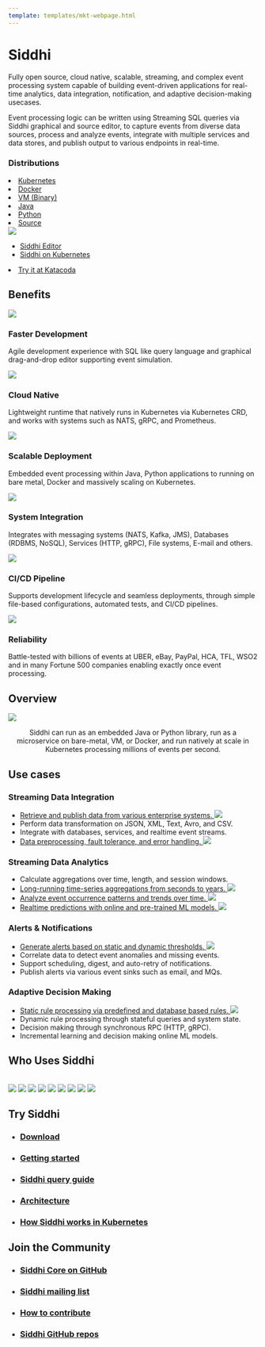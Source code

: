 ```yaml
---
template: templates/mkt-webpage.html
---
```


<!--
 * Copyright (c) 2019, WSO2 Inc. (http://www.wso2.org) All Rights Reserved.
 *
 * WSO2 Inc. licenses this file to you under the Apache License,
 * Version 2.0 (the "License"); you may not use this file except
 * in compliance with the License.
 * You may obtain a copy of the License at
 *
 * http://www.apache.org/licenses/LICENSE-2.0
 *
 * Unless required by applicable law or agreed to in writing,
 * software distributed under the License is distributed on an
 * "AS IS" BASIS, WITHOUT WARRANTIES OR CONDITIONS OF ANY
 * KIND, either express or implied. See the License for the
 * specific language governing permissions and limitations
 * under the License.
-->
<script src="https://ajax.googleapis.com/ajax/libs/jquery/2.1.1/jquery.min.js"></script>
<div class="row cIntroRow">
<div class="container">
<div class="col-md-6 col-sm-6">
<h1>Siddhi</h1>
<p>
Fully open source, cloud native, scalable, streaming, and complex event processing system capable of building event-driven applications for real-time analytics, data integration, notification, and adaptive decision-making usecases.
</p>
<p>
Event processing logic can be written using Streaming SQL queries via Siddhi graphical and source editor, to capture events from diverse data sources, process and analyze events, integrate with multiple services and data stores, and publish output to various endpoints in real-time. 
</p>

<!-- <a href="#" class="cDownloadButton">Download</a> -->
<div class="cDistributionsContainer">
<h3>Distributions</h3>

<div class="cDistributions">
<ui>
<li><a class="cDistribution cKubernetes" href="en/_latest_version_/download/#siddhi-kubernetes">Kubernetes</a></li>
<li><a class="cDistribution cDocker" href="en/_latest_version_/download/#siddhi-docker">Docker</a></li>
<li><a class="cDistribution cVM" href="en/_latest_version_/download/#siddhi-distribution">VM (Binary)</a></li>
<li><a class="cDistribution cJava" href="en/_latest_version_/download/#siddhi-libs">Java</a></li>
<li><a class="cDistribution cPython" href="https://siddhi-io.github.io/PySiddhi/">Python</a></li>
<li><a class="cDistribution cSource" href="en/_latest_version_/development/source/">Source</a></li>
</ui></div>

</div>


</div>

<div class="col-md-6 col-sm-6">

<div class="cWdgetContainer" id="exTab1">
<div class="cTerminal">
<div class="tab-content clearfix">
<div class="tab-pane active" id="1a">
<div class="terminalOutput">
<img data-enlargable style="cursor: zoom-in"  src="images/editor/siddhi-editor.gif" />
</div>
</div>
<div class="tab-pane" id="2a">
<div class="terminalOutput">
<asciinema-player src="images/siddhi-510-on-k8s.cast" autoplay="true" loop="true" speed="3" preload="true" cols="62" rows="16"></asciinema-player>
<script src="assets/js/asciinema-player.js"></script>
</div>
</div>
</div>
</div>
<div class="cControls">
<ul  class="cDemoControls">
    <li class="active"><a  href="#1a" data-toggle="tab">Siddhi Editor</a>
	</li>
	<li><a href="#2a" data-toggle="tab">Siddhi on Kubernetes</a>
	</li>
</ul>
</div>
</div>
<div class="cTryItContainer">
<div class="cTryItList"><ui>
<li><a class="cTryIt cKatacoda" target="_blank" href="https://www.katacoda.com/siddhi/courses/siddhi-deployment">Try it at  Katacoda</a></li>
</ui></div>
</div>
</div>
</div>
</div>

<div class="row cSection cGray">
<div class="container">
<div class="col-md-12 col-sm-12">
<h2>Benefits</h2>
</div>
<div class="col-md-4 col-sm-12">
<div class="cBenefits">
<div class="cBenefitsHeader">
<img src="images/dev.svg"/>
<h3>Faster Development</h3>
</div>
<p>Agile development experience with SQL like query language and graphical drag-and-drop editor supporting event simulation.</p>
</div>
</div>
<div class="col-md-4 col-sm-12">
<div class="cBenefits">
<div class="cBenefitsHeader">
<img src="images/cloud.svg"/>
<h3>Cloud Native</h3>
</div>
<p>Lightweight runtime that natively runs in Kubernetes via Kubernetes CRD, and works with systems such as NATS, gRPC, and Prometheus.</div>
</div>
<div class="col-md-4 col-sm-12">
<div class="cBenefits">
<div class="cBenefitsHeader">
<img src="images/micro-service.svg"/>
<h3>Scalable Deployment</h3>
</div>
<p>Embedded event processing within Java, Python applications to running on bare metal, Docker and massively scaling on Kubernetes.</p></div>
</div>
<div class="col-md-4 col-sm-12">
<div class="cBenefits">
<div class="cBenefitsHeader">
<img src="images/integration.svg"/>
<h3>System Integration</h3>
</div>
<p>Integrates with messaging systems (NATS, Kafka, JMS), Databases (RDBMS, NoSQL), Services (HTTP, gRPC), File systems, E-mail and others.</p></div>
</div>
<div class="col-md-4 col-sm-12">
<div class="cBenefits">
<div class="cBenefitsHeader">
<img src="images/cicd.svg"/>
<h3>CI/CD Pipeline</h3>
</div>
<p>Supports development lifecycle and seamless deployments, through simple file-based configurations, automated tests, and CI/CD pipelines.</p></div>
</div>
<div class="col-md-4 col-sm-12">
<div class="cBenefits">
<div class="cBenefitsHeader">
<img src="images/tested.svg"/>
<h3>Reliability</h3>
</div>
<p>Battle-tested with billions of events at UBER, eBay, PayPal, HCA, TFL, WSO2 and in many Fortune 500 companies enabling exactly once event processing.</p></div>
</div>

</div>
</div>

<div class="row cSection cWhite">
<div class="container bannerImage">
<div class="col-md-12 col-sm-12">
<h2>Overview</h2>
<img src="images/siddhi-overview.png" />
<p style="text-align: center;">Siddhi can run as an embedded Java or Python library, run as a microservice on bare-metal, VM, or Docker, and run natively at scale in Kubernetes processing millions of events per second.</p>
</div>
</div>
</div>

<div class="row cSection cGray cUseCases">
<div class="container">
<div class="col-md-12 col-sm-12">
<h2>Use cases</h2>
</div>

<div class="col-md-6 col-sm-12">
<div class="cUseCasesContainer">
<h3>Streaming Data Integration</h3>
<ul>
    <li><a href="en/_latest_version_/docs/guides/integrate-various-enterprise-systems/guide/" target="_blank">Retrieve and publish data from various enterprise systems. <img src="images/external-link-symbol.svg"/></a></li>
    <li>Perform data transformation on JSON, XML, Text, Avro, and CSV.</li>
    <li>Integrate with databases, services, and realtime event streams.</li>
    <li><a href="en/_latest_version_/docs/guides/fault-tolerance/guide/" target="_blank">Data preprocessing, fault tolerance, and error handling. <img src="images/external-link-symbol.svg"/></a></li>
</ul>
</div>
</div>

<div class="col-md-6 col-sm-12">
<div class="cUseCasesContainer">
<h3>Streaming Data Analytics</h3>
<ul>
    <li>Calculate aggregations over time, length, and session windows.</li>
    <li><a href="en/_latest_version_/docs/guides/long-term-aggregation/guide/" target="_blank">Long-running time-series aggregations from seconds to years. <img src="images/external-link-symbol.svg"/></a></li>
    <li><a href="en/_latest_version_/docs/guides/patterns-and-trends/guide/" target="_blank">Analyze event occurrence patterns and trends over time. <img src="images/external-link-symbol.svg"/></a></li>
    <li><a href="en/_latest_version_/docs/guides/realtime-movie-recommendation/guide/" target="_blank">Realtime predictions with online and pre-trained ML models. <img src="images/external-link-symbol.svg"/></a></li>
</ul>
</div>
</div>

<div class="clearfix"></div>

<div class="col-md-6 col-sm-12">
<div class="cUseCasesContainer">
<h3>Alerts & Notifications</h3>
<ul>
    <li><a href="en/_latest_version_/docs/guides/alerts-for-thresholds/guide/" target="_blank">Generate alerts based on static and dynamic thresholds. <img src="images/external-link-symbol.svg"/></a></li>
    <li>Correlate data to detect event anomalies and missing events.</li>
    <li>Support scheduling, digest, and auto-retry of notifications.</li>
    <li>Publish alerts via various event sinks such as email, and MQs.</li>
</li>
</ul>
</div>
</div>

<div class="col-md-6 col-sm-12">
<div class="cUseCasesContainer">
<h3>Adaptive Decision Making</h3>
<ul>
    <li><a href="en/_latest_version_/docs/guides/database-static-rule-processing/guide/" target="_blank">Static rule processing via predefined and database based rules. <img src="images/external-link-symbol.svg"/></a></li>
    <li>Dynamic rule processing through stateful queries and system state.</li>
    <li>Decision making through synchronous RPC (HTTP, gRPC).</li>
    <li>Incremental learning and decision making online ML models.</li>
</ul>
</div>
</div>


</div>
</div>


<div class="row cSection cWhite">
<div class="container">
<div class="col-md-12 col-sm-12">
<h2>Who Uses Siddhi</h2>
<br/>
<div class="userLogos">
<a href="http://cellery.io/" target="_blank"><img src="images/users/cellery-logo.png" /></a>
<a href="http://www.csipiemonte.it/" target="_blank"><img src="images/users/csi-logo.png" /></a>
<a href="https://eagle.apache.org/" target="_blank"><img src="images/users/eagle-logo.png" /></a>
<a href="https://www.hnb.lk/" target="_blank"><img src="images/users/hnb-logo.png" /></a>
<a href="https://www.letgo.com/" target="_blank"><img src="images/users/letgo-logo.png" /></a>
<a href="https://punchplatform.com/" target="_blank"><img src="images/users/punchplatform-logo.png"/></a>
<a href="https://sqooba.io/" target="_blank"><img src="images/users/sqooba-logo.png"/></a>
<a href="https://www.youtube.com/watch?v=nncxYGD6m7E" target="_blank"><img src="images/users/uber-logo.png"/></a>
<a href="https://wso2.com/" target="_blank"><img src="images/users/wso2-logo.png"/></a>
</div>
</div>
</div>
</div>

<div class="row cSection cGray cLinks">
<div class="container">

<div class="col-md-6 col-sm-12">
<h2>Try Siddhi</h2>
<ul>
    <li><h3><a href="en/_latest_version_/download/">Download</a></h3></li>
    <li><h3><a href="en/_latest_version_/docs/quick-start/">Getting started</a></h3></li>
    <li><h3><a href="en/_latest_version_/docs/query-guide/">Siddhi query guide</a></h3></li>
    <li><h3><a href="en/_latest_version_/development/architecture/">Architecture</a></h3></li>
    <li><h3 class="cLinks__last"><a href="en/_latest_version_/docs/siddhi-as-a-kubernetes-microservice/">How Siddhi works in Kubernetes</a></h3></li>
</ul>
</div>

<div class="col-md-6 col-sm-12">
<h2>Join the Community</h2>
<ul>
    <li><h3><a href="https://github.com/siddhi-io/siddhi/">Siddhi Core on GitHub</a></h3></li>
    <li><h3><a href="community/#asking-questions">Siddhi mailing list</a></h3></li>
    <li><h3><a href="community/contribution/">How to contribute</a></h3></li>
    <li><h3 class="cLinks__last"><a href="en/_latest_version_/development/source/">Siddhi GitHub repos</a></h3></li>
</ul>
</div>


</div>
</div>



